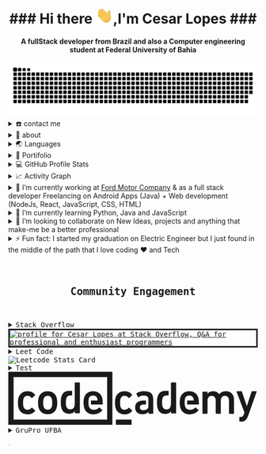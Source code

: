 <div align="center">
<h1 align="center">### Hi there <img width="35" src="https://github.com/1999AZZAR/1999AZZAR/blob/main/resources/img/waving.gif">,I'm Cesar Lopes ###</h1>
<h4 align="center">A fullStack developer from Brazil and also a Computer engineering student at Federal University of Bahia</h4>
</div>

<div align="center">
  <a href="#">
  <img  src="https://github.com/1999AZZAR/1999AZZAR/blob/main/resources/img/grid-snake.svg"
       alt="snake" /></a>
</div>

<details>
  <summary>☎️ contact me</summary>
<div>
  <samp>
    <h2 align="center">😎 you can reach me by:</h2>
    <p align="center">
      <br/>
      <a href="https://www.linkedin.com/in/julioclopes32/" target="blank"><img align="center"
         src="https://img.shields.io/badge/linkedin-%231DA1F2.svg?style=for-the-badge&logo=linkedin&logoColor=white"
         alt="Linkedin" height="30"/></a>
      <a href="https://julioclopes32@gmail.com" target="blank"><img align="center"
         src="https://img.shields.io/badge/gmail-EA4335.svg?style=for-the-badge&logo=gmail&logoColor=white"
         alt="Gmail" height="30"/></a>
    </p>
  <p align="center">
      <a href="https://wa.me/+5571993754798" target="blank"><img align="center"
         src="https://img.shields.io/badge/whatsapp-4B7F1.svg?style=for-the-badge&logo=whatsapp&logoColor=white"
         alt="azzar" height="30"/></a>
      <br>
    </p>
  </samp>
</div>
</details>

<details>
  <summary>🧮 about</summary>
<div>
<h2 align="center">🧮 About this Account</h2>
 <p align="center">
  <a href="github.com/julioclopes32" target="blank"><img align="center" 
     src="https://badges.pufler.dev/visits/julioclopes32/julioclopes32?style=for-the-badge&color=e74c3c&logo=github&label=Spying+Counter"
     alt="spying counter" /></a>
  <a href="github.com/julioclopes32" target="blank"><img align="center" 
     src="https://badges.pufler.dev/years/julioclopes32/?style=for-the-badge&color=27a4fb&logo=github&label=Account+Age"
     alt="account age" /></a>
  </p>
  <p align="center">
  <a href="github.com/julioclopes32" target="blank"><img align="center" 
     src="https://badges.pufler.dev/updated/julioclopes32/julioclopes32?style=for-the-badge&color=ff00b4&logo=github&label=Profile+Updated"
     alt="updated" /></a>
  <a href="github.com/julioclopes32" target="blank"><img align="center" 
     src="https://badges.pufler.dev/repos/julioclopes32/?style=for-the-badge&color=251ee7&logo=github&label=Public+Repos"
     alt="repos" /></a>
 </p>
</div>
</details>

<details>
  <summary>🌏 Languages</summary>
<div>

</div>

</details>

<details>
  <summary>💼 Portifolio</summary>
<div>

</div>

</details>

<details> 
  <summary>💻 GitHub Profile Stats</summary>
  <div>
    <h2 align="center"> 📊 Github stats </h2>
      <br/>
        <p align="center">
          <a href="https://github.com/1999AZZAR/">
          <img src="https://github-readme-stats.vercel.app/api/top-langs/?username=julioclopes32&langs_count=6&theme=gruvbox&layout=compact&hide_border=true" alt="julioclopes32 :: Top Langs" /></a>
        </p>
        <p align="center">
          <a href="https://github.com/julioclopes32/">
          <img width="49.5%" src="https://github-readme-stats.vercel.app/api?username=julioclopes32&show_icons=true&theme=gruvbox&hide_border=true" />
          <img width="49.5%" src="https://github-readme-streak-stats.herokuapp.com/?user=julioclopes32&theme=gruvbox&hide_border=true" />
          </a>
       </p>
     <br>
  </div>    
</details>

<details>
  <summary>📈 Activity Graph</summary>
  <br/>
  <h2 align="center"> my current activity </h2>
<a href="https://github.com/ashutosh00710/github-readme-activity-graph"><img alt="azzar's Activity Graph" src="https://activity-graph.herokuapp.com/graph/?username=julioclopes32&bg_color=000&color=fff&line=00E676&point=fff&hide_border=true" /></a>
</details>

<details>
    <summary>🔭 I’m currently working at <a href="https://www.linkedin.com/company/ford-motor-company/mycompany/verification/">Ford Motor Company</a> & as a full stack developer Freelancing on Android Apps (Java) + Web development (NodeJs, React, JavaScript, CSS, HTML)</summary>
</details>

<details>
  <summary>🌱 I’m currently learning Python, Java and JavaScript</summary>
</details>

<details>
  <summary>👯 I’m looking to collaborate on New Ideas, projects and anything that make-me be a better professional</summary>
</details>

<details>
  <summary>⚡ Fun fact: I started my graduation on Electric Engineer but I just found in the middle of the path that I love coding ❤️ and Tech</summary>
</details>
</br>
</br>

<samp>
  <h2 align="center">Community Engagement</h2>
  <p align="center">
    <br/>
    <details>
      <summary>Stack Overflow</summary>
    </details>
    <a style="border-radius: 10px!important;" href="https://stackoverflow.com/users/12531920/cesar-lopes"><img src="https://stackoverflow.com/users/flair/12531920.png" alt="profile for Cesar Lopes at Stack Overflow, Q&amp;A for professional and enthusiast programmers" width = "30%" border="3" title="profile for Cesar Lopes at Stack Overflow, Q&amp;A for professional and enthusiast programmers"></a>
    
  <details>
    <summary>Leet Code</summary>
  </details>
  <img src="https://leetcode.card.workers.dev/?username=julioclopes32" alt="Leetcode Stats Card" width="40%">
  
  <details>
    <summary>Test</summary>
  </details>
  <a data-testid="header-logo" tabindex="0" class="e14vpv2g1 gamut-lh98ns-ResetElement-Anchor-AnchorBase e1bhhzie0" href="/" role="menuitem"><svg viewBox="0 0 102 21.705" class="gamut-mmsbw8-LogoSvg ektf5w70"><title>Codecademy Logo</title><g fill="none" fill-rule="nonzero"><path fill="currentColor" d="M4.213 14.896c-.192-.562-.278-1.275-.278-2.226 0-.95.086-1.664.278-2.226.513-1.599 1.86-2.485 3.637-2.485 1.326 0 2.353.54 3.06 1.404a.18.18 0 01-.022.26L9.732 10.66c-.086.066-.192.066-.256-.043-.45-.497-.9-.778-1.626-.778-.792 0-1.39.39-1.648 1.167-.128.454-.17.973-.17 1.664 0 .692.042 1.232.192 1.686.257.756.856 1.167 1.647 1.167.727 0 1.198-.28 1.626-.778.064-.086.171-.086.257-.022l1.155 1.038c.086.065.064.173.022.26-.707.842-1.734 1.382-3.06 1.382-1.775-.021-3.145-.886-3.658-2.507zm39.704 0c-.192-.562-.278-1.275-.278-2.226 0-.95.086-1.664.278-2.226.514-1.599 1.862-2.485 3.637-2.485 1.326 0 2.375.54 3.06 1.404a.18.18 0 01-.022.26l-1.155 1.037c-.086.066-.193.066-.257-.043-.45-.497-.899-.778-1.626-.778-.791 0-1.39.39-1.647 1.167-.15.454-.193.973-.193 1.664 0 .692.043 1.232.193 1.686.257.756.856 1.167 1.647 1.167.727 0 1.198-.28 1.626-.778.064-.086.171-.086.257-.022l1.155 1.038c.086.065.064.173.022.26-.707.842-1.734 1.382-3.06 1.382-1.775-.021-3.123-.886-3.637-2.507zm46.552 2.27c-.107 0-.192-.066-.192-.195v-5.187c0-1.167-.578-1.967-1.67-1.967-1.069 0-1.69.8-1.69 1.967v5.187c0 .108-.064.195-.192.195h-1.69c-.107 0-.192-.066-.192-.195v-5.187c0-1.167-.578-1.967-1.67-1.967-1.069 0-1.69.8-1.69 1.967v5.187c0 .108-.063.195-.192.195h-1.69c-.107 0-.192-.066-.192-.195V8.348c0-.108.064-.195.192-.195h1.69c.107 0 .193.065.193.195v.648h.021c.385-.562 1.155-1.037 2.332-1.037 1.048 0 1.883.432 2.418 1.189h.021c.684-.757 1.562-1.19 2.824-1.19 2.054 0 3.209 1.427 3.209 3.35v5.685c0 .108-.064.194-.193.194l-1.647-.021zm4.228 3.177c-.108 0-.193-.066-.193-.195v-1.491c0-.108.064-.194.193-.194h.32c.707 0 1.048-.325 1.327-1.06l.257-.756-3.231-8.494c-.043-.108.043-.194.15-.194h1.818c.107 0 .193.065.214.194l1.99 5.879h.043l1.904-5.879c.043-.108.107-.194.213-.194h1.733c.108 0 .193.065.15.194l-3.337 9.401c-.77 2.14-1.498 2.81-2.974 2.81l-.577-.021zm-76.93-6.009c.15-.475.192-.908.192-1.664 0-.756-.043-1.167-.192-1.664-.257-.757-.835-1.167-1.647-1.167-.813 0-1.412.432-1.669 1.167-.15.475-.193.886-.193 1.664 0 .756.043 1.189.193 1.664.257.757.835 1.167 1.669 1.167.812.022 1.39-.41 1.647-1.167zm-5.306.562c-.192-.627-.3-1.232-.3-2.226s.087-1.578.3-2.226c.492-1.578 1.84-2.485 3.637-2.485 1.776 0 3.124.907 3.615 2.485.193.627.3 1.232.3 2.226s-.086 1.578-.3 2.226c-.491 1.578-1.84 2.485-3.615 2.485-1.775 0-3.123-.907-3.637-2.485zm43.085-6.937c2.695 0 3.68.95 3.722 3.155v5.857c0 .13-.085.195-.192.195h-1.54c-.13 0-.193-.087-.193-.195v-.648h-.022c-.406.605-1.24 1.037-2.481 1.037-1.626 0-2.974-.865-2.974-2.745 0-1.945 1.348-2.853 3.53-2.853h.728c.128 0 .192.087.192.195v1.189c0 .13-.086.194-.192.194h-.407c-1.327 0-1.904.368-1.904 1.21 0 .757.535 1.124 1.519 1.124 1.262 0 1.968-.497 1.968-1.534v-3.004c-.043-.973-.535-1.405-1.968-1.405-.984 0-1.583.281-2.011.627-.086.064-.193.043-.257-.043l-.685-1.233c-.042-.086-.021-.172.043-.237.706-.54 1.67-.886 3.124-.886zm-21.66 3.803h2.502c.065 0 .108-.043.108-.108 0-.302-.043-.54-.108-.756-.235-.735-.877-1.167-1.711-1.167-.834 0-1.498.432-1.733 1.167-.021.087-.043.173-.064.28v.044c-.064.41-.086.735-.107 1.254-.003.434.033.868.107 1.296.021.13.064.26.107.39.278.885.984 1.361 1.968 1.361 1.006 0 1.626-.367 2.075-.864.086-.109.193-.109.278-.044l1.07.973c.086.065.086.173.021.26-.77.907-2.01 1.534-3.636 1.534-1.862 0-3.188-.93-3.68-2.507-.193-.584-.321-1.276-.321-2.205 0-.93.107-1.642.3-2.226.492-1.577 1.86-2.485 3.615-2.485 1.818 0 3.145.95 3.637 2.485.214.627.3 1.254.3 2.702 0 .13-.065.194-.193.194h-4.536c-.064 0-.085-.043-.085-.086v-1.405c0-.065.043-.087.085-.087zm-4.83-7.42c.107 0 .193.064.214.107v12.319c0 .13-.085.195-.192.195h-1.69c-.128 0-.193-.087-.193-.195v-.67h-.021c-.407.605-1.134 1.06-2.332 1.06-1.498 0-2.61-.714-3.06-2.162-.234-.692-.32-1.319-.32-2.529s.107-1.837.32-2.528c.45-1.427 1.52-2.14 2.996-2.161h1.262c.043.02.064.043.064.086v1.707c0 .044-.021.087-.064.087h-.727c-.792.021-1.348.432-1.583 1.167-.129.41-.193.864-.193 1.685 0 .822.064 1.276.193 1.686.235.735.812 1.146 1.625 1.146.835 0 1.412-.39 1.648-1.146a4.85 4.85 0 00.171-1.167V4.536c0-.13.085-.195.192-.195h1.69zm44.176 7.42h2.503c.064 0 .107-.043.107-.108 0-.302-.043-.54-.107-.756-.235-.735-.877-1.167-1.712-1.167-.834 0-1.497.432-1.732 1.167a5.779 5.779 0 00-.064.28v.044c-.064.41-.086.735-.107 1.254-.003.434.033.868.106 1.296.022.13.065.26.108.39.278.885.984 1.361 1.968 1.361 1.006 0 1.626-.367 2.075-.864.086-.109.193-.109.278-.044l1.07.973c.085.065.085.173.021.26-.77.907-2.011 1.534-3.637 1.534-1.86 0-3.187-.93-3.68-2.507-.192-.584-.32-1.276-.32-2.205 0-.93.107-1.642.3-2.226.491-1.577 1.86-2.485 3.614-2.485 1.819 0 3.145.95 3.638 2.485.213.627.3 1.254.3 2.702 0 .13-.065.194-.193.194h-4.536c-.064 0-.086-.043-.086-.086v-1.405c0-.065.043-.087.086-.087zm-4.829-7.42c.107 0 .193.064.236.172v12.319c0 .13-.086.194-.193.194h-1.69c-.128 0-.192-.086-.192-.194v-.67h-.022c-.428.605-1.155 1.059-2.353 1.059-1.498 0-2.61-.713-3.06-2.161-.235-.692-.32-1.34-.32-2.55 0-1.232.107-1.86.32-2.551.45-1.426 1.54-2.14 3.017-2.161h1.24c.129 0 .193.086.193.194v1.492c0 .13-.085.194-.192.194h-.727c-.792.022-1.349.433-1.584 1.167-.128.41-.192.865-.192 1.686s.064 1.275.192 1.686c.235.756.792 1.167 1.626 1.167.835 0 1.412-.41 1.648-1.167.085-.302.15-.649.17-1.167V4.536c0-.13.086-.195.193-.195h1.69zM50.078 19.534c.295 0 .357.09.357.362v1.447c0 .294-.083.362-.357.362h-5.723c-.296 0-.358-.09-.358-.362v-1.447c0-.295.052-.362.358-.362h5.723zM0 .362C0 .109.043.043 0 0h42.208c.23 0 .272.022.358 0v21.344c0 .231-.021.275 0 .362-.086-.022-.129 0-.358 0H0v-.002l.007-.028c.006-.037-.002-.053-.006-.012L0 21.69V.361zm2.146 19.173H40.42c-.043-.043 0-.107 0-.362V2.171H2.146v17.364z"></path></g></svg></a>
    
    
 <details>
      <summary>GruPro UFBA</summary>
    </details>
    <svg width="48" height="48" viewBox="0 0 300 48" class="svg-2zuE5p" overflow="visible">
      <defs>
        <path d="M0 24C0 16.5449 0 12.8174 1.21793 9.87706C2.84183 5.95662 5.95662 2.84183 9.87706 1.21793C12.8174 0 16.5449 0 24 0C31.4551 0 35.1826 0 38.1229 1.21793C42.0434 2.84183 45.1582 5.95662 46.7821 9.87706C48 12.8174 48 16.5449 48 24C48 31.4551 48 35.1826 46.7821 38.1229C45.1582 42.0434 42.0434 45.1582 38.1229 46.7821C35.1826 48 31.4551 48 24 48C16.5449 48 12.8174 48 9.87706 46.7821C5.95662 45.1582 2.84183 42.0434 1.21793 38.1229C0 35.1826 0 31.4551 0 24Z" id="8d85e3cf-f754-4104-93a4-9ad39ece9d64-blob_mask">
        </path>
      </defs>
      <mask id="8d85e3cf-f754-4104-93a4-9ad39ece9d64" fill="black" x="0" y="0" width="48" height="48">
        <use href="#8d85e3cf-f754-4104-93a4-9ad39ece9d64-blob_mask" fill="white"></use>
      </mask>
      <foreignObject mask="url(#8d85e3cf-f754-4104-93a4-9ad39ece9d64)" x="0" y="0" width="48" height="48"><div class="wrapper-3kah-n selected-1Drb7Z" role="treeitem" data-list-item-id="guildsnav___689261439487049755" tabindex="-1" aria-label=" GruPro">
      <img class="icon-3AqZ2e" src="https://cdn.discordapp.com/icons/689261439487049755/96b0586560338b9e5c5b7151f9ab9783.webp?size=128" alt=" " width="48" height="48" aria-hidden="true">
      </div>
      </foreignObject>
      </svg>
  
  
</samp>

